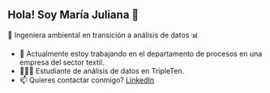 ## Hola! Soy María Juliana 👋

<!--
**mariajuliana22/mariajuliana22** is a ✨ _special_ ✨ repository because its `README.md` (this file) appears on your GitHub profile. -->

🌱 Ingeniera ambiental en transición a análisis de datos 📊

- 🧵 Actualmente estoy trabajando en el departamento de procesos en una empresa del sector textil.
- 👩🏼‍💻 Estudiante de análisis de datos en TripleTen.
- 📫 Quieres contactar conmigo? 
[LinkedIn](https://www.linkedin.com/in/maria-juliana-ramirez-zuluaga/)

